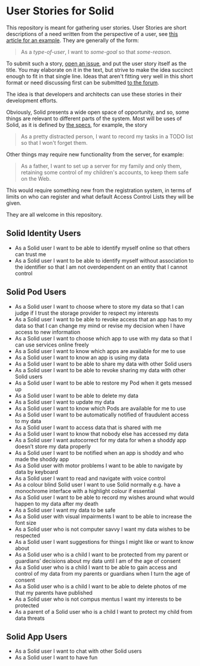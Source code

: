 # User Stories for Solid

This repository is meant for gathering user stories. User Stories are short descriptions of a need written from the
perspective of a user, see [this article for an example](https://www.mountaingoatsoftware.com/agile/user-stories). They
are generally of the form:

> As a *type-of-user*, I want to *some-goal* so that *some-reason*.

To submit such a story, [open an issue](https://github.com/solid/user-stories/issues/new), and put the user story itself as the title. You may elaborate on it in the text, but strive to make the idea succinct enough to fit in that single line. 
Ideas that aren't fitting very well in this short format or need discussing first can be submitted [to the forum](https://forum.solidproject.org/c/1-about-solid/app-communities).

The idea is that developers and architects can use these stories in their development efforts. 

Obviously, Solid presents a wide open space of opportunity, and so, some things are relevant to different parts of the system. 
Most will be uses of Solid, as it is defined by
[the specs](https://github.com/solid/solid-spec), for example,
the story

> As a pretty distracted person, I want to record my tasks in a TODO
> list so that I won't forget them.

Other things may require new functionality from the server, for example:

> As a father, I want to set up a server for my family and only them,
> retaining some control of my children's accounts, to keep them safe
> on the Web. 

This would require something new from the registration system, in
terms of limits on who can register and what default Access Control
Lists they will be given.

They are all welcome in this repository.

## Solid Identity Users 
* As a Solid user I want to be able to identify myself online so that others can trust me
* As a Solid user I want to be able to identify myself without association to the identifier so that I am not overdependent on an entity that I cannot control  

## Solid Pod Users 
* As a Solid user I want to choose where to store my data so that I can judge if I trust the storage provider to respect my interests 
* As a Solid user I want to be able to revoke access that an app has to my data so that I can change my mind or revise my decision when I have access to new information 
* As a Solid user I want to choose which app to use with my data so that I can use services online freely
* As a Solid user I want to know which apps are available for me to use 
* As a Solid user I want to know an app is using my data
* As a Solid user I want to be able to share my data with other Solid users
* As a Solid user I want to be able to revoke sharing my data with other Solid users 
* As a Solid user I want to be able to restore my Pod when it gets messed up 
* As a Solid user I want to be able to delete my data 
* As a Solid user I want to update my data 
* As a Solid user I want to know which Pods are available for me to use
* As a Solid user I want to be automatically notified of fraudulent access to my data 
* As a Solid user I want to access data that is shared with me 
* As a Solid user I want to know that nobody else has accessed my data 
* As a Solid user I want autocorrect for my data for when a shoddy app doesn’t store my data properly  
* As a Solid user I want to be notified when an app is shoddy and who made the shoddy app 
* As a Solid user with motor problems I want to be able to navigate by data by keyboard
* As a Solid user I want to read and navigate with voice control
* As a colour blind Solid user I want to use Solid normally e.g. have a monochrome interface with a highlight colour if essential
* As a Solid user I want to be able to record my wishes around what would happen to my data after my death  
*	As a Solid user I want my data to be safe 
*	As a Solid user with visual impairments I want to be able to increase the font size
* As a Solid user who is not computer savvy I want my data wishes to be respected 
* As a Solid user I want suggestions for things I might like or want to know about 
*	As a Solid user who is a child I want to be protected from my parent or guardians’ decisions about my data until I am of the age of consent 
*	As a Solid user who is a child I want to be able to gain access and control of my data from my parents or guardians when I turn the age of consent 
*	As a Solid user who is a child I want to be able to delete photos of me that my parents have published 
*	As a Solid user who is not compus mentus I want my interests to be protected
*	As a parent of a Solid user who is a child I want to protect my child from data threats 

## Solid App Users 
* As a Solid user I want to chat with other Solid users
* As a Solid user I want to have fun
